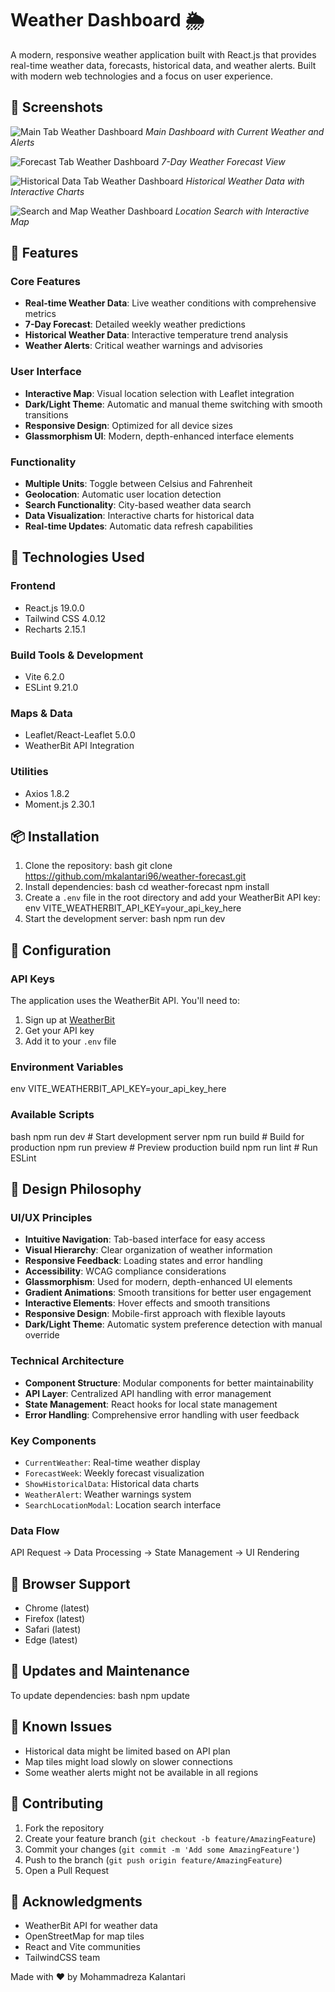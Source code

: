 # Weather Dashboard 🌦️

A modern, responsive weather application built with React.js that provides real-time weather data, forecasts, historical data, and weather alerts. Built with modern web technologies and a focus on user experience.

## 📸 Screenshots

![Main Tab Weather Dashboard](/picOfApp/MainTabPic.png)
_Main Dashboard with Current Weather and Alerts_

![Forecast Tab Weather Dashboard](/picOfApp/ForeCastTabPic.png)
_7-Day Weather Forecast View_

![Historical Data Tab Weather Dashboard](/picOfApp/HistoricalDataTabPic.png)
_Historical Weather Data with Interactive Charts_

![Search and Map Weather Dashboard](/picOfApp/SearchLocationPic.png)
_Location Search with Interactive Map_

## 🌟 Features

### Core Features

- **Real-time Weather Data**: Live weather conditions with comprehensive metrics
- **7-Day Forecast**: Detailed weekly weather predictions
- **Historical Weather Data**: Interactive temperature trend analysis
- **Weather Alerts**: Critical weather warnings and advisories

### User Interface

- **Interactive Map**: Visual location selection with Leaflet integration
- **Dark/Light Theme**: Automatic and manual theme switching with smooth transitions
- **Responsive Design**: Optimized for all device sizes
- **Glassmorphism UI**: Modern, depth-enhanced interface elements

### Functionality

- **Multiple Units**: Toggle between Celsius and Fahrenheit
- **Geolocation**: Automatic user location detection
- **Search Functionality**: City-based weather data search
- **Data Visualization**: Interactive charts for historical data
- **Real-time Updates**: Automatic data refresh capabilities

## 🚀 Technologies Used

### Frontend

- React.js 19.0.0
- Tailwind CSS 4.0.12
- Recharts 2.15.1

### Build Tools & Development

- Vite 6.2.0
- ESLint 9.21.0

### Maps & Data

- Leaflet/React-Leaflet 5.0.0
- WeatherBit API Integration

### Utilities

- Axios 1.8.2
- Moment.js 2.30.1

## 📦 Installation

1. Clone the repository:
   bash
   git clone https://github.com/mkalantari96/weather-forecast.git
2. Install dependencies:
   bash
   cd weather-forecast
   npm install
3. Create a `.env` file in the root directory and add your WeatherBit API key:
   env
   VITE_WEATHERBIT_API_KEY=your_api_key_here
4. Start the development server:
   bash
   npm run dev

## 🔧 Configuration

### API Keys

The application uses the WeatherBit API. You'll need to:

1. Sign up at [WeatherBit](https://www.weatherbit.io/)
2. Get your API key
3. Add it to your `.env` file

### Environment Variables

env
VITE_WEATHERBIT_API_KEY=your_api_key_here

### Available Scripts

bash
npm run dev # Start development server
npm run build # Build for production
npm run preview # Preview production build
npm run lint # Run ESLint

## 🎨 Design Philosophy

### UI/UX Principles

- **Intuitive Navigation**: Tab-based interface for easy access
- **Visual Hierarchy**: Clear organization of weather information
- **Responsive Feedback**: Loading states and error handling
- **Accessibility**: WCAG compliance considerations
- **Glassmorphism**: Used for modern, depth-enhanced UI elements
- **Gradient Animations**: Smooth transitions for better user engagement
- **Interactive Elements**: Hover effects and smooth transitions
- **Responsive Design**: Mobile-first approach with flexible layouts
- **Dark/Light Theme**: Automatic system preference detection with manual override

### Technical Architecture

- **Component Structure**: Modular components for better maintainability
- **API Layer**: Centralized API handling with error management
- **State Management**: React hooks for local state management
- **Error Handling**: Comprehensive error handling with user feedback

### Key Components

- `CurrentWeather`: Real-time weather display
- `ForecastWeek`: Weekly forecast visualization
- `ShowHistoricalData`: Historical data charts
- `WeatherAlert`: Weather warnings system
- `SearchLocationModal`: Location search interface

### Data Flow

API Request → Data Processing → State Management → UI Rendering

## 📱 Browser Support

- Chrome (latest)
- Firefox (latest)
- Safari (latest)
- Edge (latest)

## 🔄 Updates and Maintenance

To update dependencies:
bash
npm update

## 🐛 Known Issues

- Historical data might be limited based on API plan
- Map tiles might load slowly on slower connections
- Some weather alerts might not be available in all regions

## 🤝 Contributing

1. Fork the repository
2. Create your feature branch (`git checkout -b feature/AmazingFeature`)
3. Commit your changes (`git commit -m 'Add some AmazingFeature'`)
4. Push to the branch (`git push origin feature/AmazingFeature`)
5. Open a Pull Request

## 👏 Acknowledgments

- WeatherBit API for weather data
- OpenStreetMap for map tiles
- React and Vite communities
- TailwindCSS team

Made with ❤️ by Mohammadreza Kalantari
